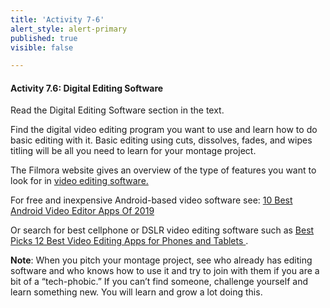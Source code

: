 ```yaml
---
title: 'Activity 7-6'
alert_style: alert-primary
published: true
visible: false

---
```


#### Activity 7.6: Digital Editing Software

Read the Digital Editing Software section in the text.

Find the digital video editing program you want to use and learn how to do basic editing with it. Basic editing using cuts, dissolves, fades, and wipes titling will be all you need to learn for your montage project.

The Filmora website gives an overview of the type of features you want to look for in <a href= "https://filmora.wondershare.net/filmora-video-editor.html?gclid=Cj0KCQjwvdXpBRCoARIsAMJSKqIlTxG4fGMlWHTHsBPoUVzFuLky1e9MATKGx5Ju5Cu356k9li7lJLwaAj2JEALw_wcB"> video editing software. </a>

For free and inexpensive Android-based video software see:
<a href= "https://fossbytes.com/best-android-video-editor-apps/"> 10 Best Android Video Editor Apps Of 2019 </a>

Or search for best cellphone or DSLR video editing software such as <a href= "https://www.tomsguide.com/us/pictures-story/511-best-video-editing-apps.html"> Best Picks 12 Best Video Editing Apps for Phones and Tablets </a>.

**Note**: When you pitch your montage project, see who already has editing software and who knows how to use it and try to join with them if you are a bit of a “tech-phobic.” If you can’t find someone, challenge yourself and learn something new. You will learn and grow a lot doing this.
